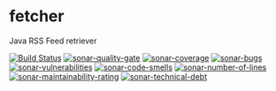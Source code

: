 # fetcher
Java RSS Feed retriever

[![Build Status](https://travis-ci.org/Kribou/fetcher.svg?branch=master)](https://travis-ci.org/Kribou/fetcher) 
[![sonar-quality-gate](https://sonarcloud.io/api/project_badges/measure?project=com.hanquez.podmycast%3Afetcher&metric=alert_status)](https://sonarcloud.io/dashboard?id=com.hanquez.podmycast%3Afetcher) [![sonar-coverage](https://sonarcloud.io/api/project_badges/measure?project=com.hanquez.podmycast%3Afetcher&metric=coverage)](https://sonarcloud.io/component_measures?id=com.hanquez.podmycast%3Afetcher&metric=coverage) [![sonar-bugs](https://sonarcloud.io/api/project_badges/measure?project=com.hanquez.podmycast%3Afetcher&metric=bugs)](https://sonarcloud.io/project/issues?id=com.hanquez.podmycast%3Afetcher&resolved=false&types=BUG) [![sonar-vulnerabilities](https://sonarcloud.io/api/project_badges/measure?project=com.hanquez.podmycast%3Afetcher&metric=vulnerabilities)](https://sonarcloud.io/project/issues?id=com.hanquez.podmycast%3Afetcher&resolved=false&types=VULNERABILITY) [![sonar-code-smells](https://sonarcloud.io/api/project_badges/measure?project=com.hanquez.podmycast%3Afetcher&metric=code_smells)](https://sonarcloud.io/project/issues?id=com.hanquez.podmycast%3Afetcher&resolved=false&types=CODE_SMELL) [![sonar-number-of-lines](https://sonarcloud.io/api/project_badges/measure?project=com.hanquez.podmycast%3Afetcher&metric=ncloc)](https://sonarcloud.io/component_measures?id=com.hanquez.podmycast%3Afetcher&metric=ncloc) [![sonar-maintainability-rating](https://sonarcloud.io/api/project_badges/measure?project=com.hanquez.podmycast%3Afetcher&metric=sqale_rating)](https://sonarcloud.io/component_measures?id=com.hanquez.podmycast%3Afetcher&metric=sqale_rating) [![sonar-technical-debt](https://sonarcloud.io/api/project_badges/measure?project=com.hanquez.podmycast%3Afetcher&metric=sqale_index)](https://sonarcloud.io/component_measures?id=com.hanquez.podmycast%3Afetcher&metric=sqale_index)

